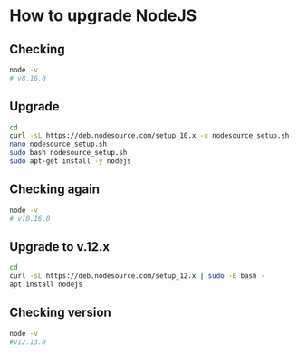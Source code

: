# How to upgrade NodeJS

## Checking

```bash
node -v
# v8.16.0
```

## Upgrade

```bash
cd
curl -sL https://deb.nodesource.com/setup_10.x -o nodesource_setup.sh
nano nodesource_setup.sh
sudo bash nodesource_setup.sh
sudo apt-get install -y nodejs
```

## Checking again

```bash
node -v
# v10.16.0
```

## Upgrade to v.12.x

```bash
cd
curl -sL https://deb.nodesource.com/setup_12.x | sudo -E bash -
apt install nodejs
```

## Checking version

```bash
node -v
#v12.13.0
```
